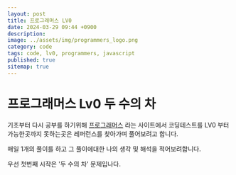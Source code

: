 ```yaml
---
layout: post
title: 프로그래머스 LV0 
date: 2024-03-29 09:44 +0900
description: 
image: ../assets/img/programmers_logo.png
category: code
tags: code, lv0, programmers, javascript
published: true
sitemap: true
---
```


# 프로그래머스 Lv0 두 수의 차

  기초부터 다시 공부를 하기위해 [프로그래머스](https://programmers.co.kr/) 라는 사이트에서
  코딩테스트를 LV0 부터 가능한곳까지 못하는곳은 레퍼런스를 찾아가며 풀어보려고 합니다.

  매일 1개의 풀이를 하고 그 풀이에대한 나의 생각 및 해석을 적어보려합니다.

  우선 첫번째 시작은 '두 수의 차' 문제입나다.